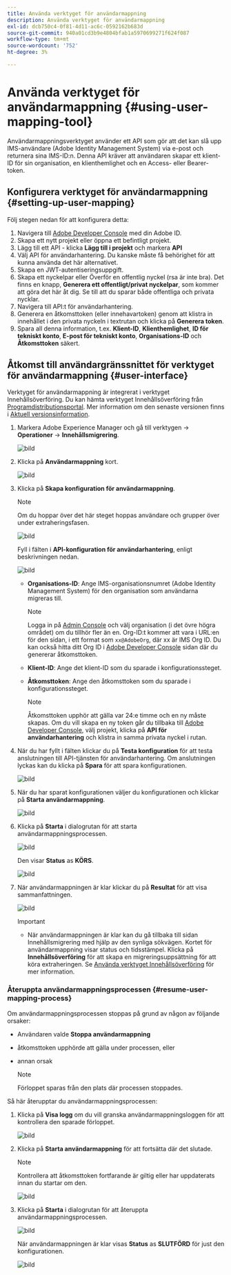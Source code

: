 ```yaml
---
title: Använda verktyget för användarmappning
description: Använda verktyget för användarmappning
exl-id: dcb750c4-0f81-4d11-ac6c-0592162b683d
source-git-commit: 940a01cd3b9e4804bfab1a5970699271f624f087
workflow-type: tm+mt
source-wordcount: '752'
ht-degree: 3%

---
```


# Använda verktyget för användarmappning {#using-user-mapping-tool}

Användarmappningsverktyget använder ett API som gör att det kan slå upp IMS-användare (Adobe Identity Management System) via e-post och returnera sina IMS-ID:n. Denna API kräver att användaren skapar ett klient-ID för sin organisation, en klienthemlighet och en Access- eller Bearer-token.

## Konfigurera verktyget för användarmappning {#setting-up-user-mapping}

Följ stegen nedan för att konfigurera detta:

1. Navigera till [Adobe Developer Console](https://console.adobe.io) med din Adobe ID.
1. Skapa ett nytt projekt eller öppna ett befintligt projekt.
1. Lägg till ett API - klicka **Lägg till i projekt** och markera **API**
1. Välj API för användarhantering.  Du kanske måste få behörighet för att kunna använda det här alternativet.
1. Skapa en JWT-autentiseringsuppgift.
1. Skapa ett nyckelpar eller Överför en offentlig nyckel (rsa är inte bra).  Det finns en knapp, **Generera ett offentligt/privat nyckelpar**, som kommer att göra det här åt dig.  Se till att du sparar både offentliga och privata nycklar.
1. Navigera till API:t för användarhantering.
1. Generera en åtkomsttoken (eller innehavartoken) genom att klistra in innehållet i den privata nyckeln i textrutan och klicka på **Generera token**.
1. Spara all denna information, t.ex. **Klient-ID**, **Klienthemlighet**, **ID för tekniskt konto**, **E-post för tekniskt konto**, **Organisations-ID** och **Åtkomsttoken** säkert.

## Åtkomst till användargränssnittet för verktyget för användarmappning {#user-interface}

Verktyget för användarmappning är integrerat i verktyget Innehållsöverföring. Du kan hämta verktyget Innehållsöverföring från [Programdistributionsportal](https://experience.adobe.com/#/downloads/content/software-distribution/en/aemcloud.html). Mer information om den senaste versionen finns i [Aktuell versionsinformation](/help/release-notes/release-notes-cloud/release-notes-current.md).

1. Markera Adobe Experience Manager och gå till verktygen -> **Operationer** -> **Innehållsmigrering**.

   ![bild](/help/journey-migration/content-transfer-tool/assets-user-mapping/user-mapping-access1.png)

1. Klicka på **Användarmappning** kort.

   ![bild](/help/journey-migration/content-transfer-tool/assets-user-mapping/user-mapping-access2.png)

1. Klicka på **Skapa konfiguration för användarmappning**.

   >[!NOTE]
   >Om du hoppar över det här steget hoppas användare och grupper över under extraheringsfasen.

   ![bild](/help/journey-migration/content-transfer-tool/assets-user-mapping/user-mapping-access5.png)

   Fyll i fälten i **API-konfiguration för användarhantering**, enligt beskrivningen nedan.

   ![bild](/help/journey-migration/content-transfer-tool/assets-user-mapping/user-mapping-access3.png)


   * **Organisations-ID**: Ange IMS-organisationsnumret (Adobe Identity Management System) för den organisation som användarna migreras till.

      >[!NOTE]
      >Logga in på [Admin Console](https://adminconsole.adobe.com/) och välj organisation (i det övre högra området) om du tillhör fler än en. Org-ID:t kommer att vara i URL:en för den sidan, i ett format som `xx@AdobeOrg`, där xx är IMS Org ID.  Du kan också hitta ditt Org ID i [Adobe Developer Console](https://console.adobe.io) sidan där du genererar åtkomsttoken.

   * **Klient-ID**: Ange det klient-ID som du sparade i konfigurationssteget.

   * **Åtkomsttoken**: Ange den åtkomsttoken som du sparade i konfigurationssteget.

      >[!NOTE]
      >Åtkomsttoken upphör att gälla var 24:e timme och en ny måste skapas. Om du vill skapa en ny token går du tillbaka till [Adobe Developer Console](https://console.adobe.io), välj projekt, klicka på **API för användarhantering** och klistra in samma privata nyckel i rutan.

1. När du har fyllt i fälten klickar du på **Testa konfiguration** för att testa anslutningen till API-tjänsten för användarhantering. Om anslutningen lyckas kan du klicka på **Spara** för att spara konfigurationen.

   ![bild](/help/journey-migration/content-transfer-tool/assets-user-mapping/user-mapping-access4.png)

1. När du har sparat konfigurationen väljer du konfigurationen och klickar på **Starta användarmappning**.

   ![bild](/help/journey-migration/content-transfer-tool/assets-user-mapping/user-mapping-landing4.png)

1. Klicka på **Starta** i dialogrutan för att starta användarmappningsprocessen.

   ![bild](/help/journey-migration/content-transfer-tool/assets-user-mapping/resume-user-mapping3.png)

   Den visar **Status** as **KÖRS**.

   ![bild](/help/journey-migration/content-transfer-tool/assets-user-mapping/user-mapping-start1.png)


1. När användarmappningen är klar klickar du på **Resultat** för att visa sammanfattningen.

   ![bild](/help/journey-migration/content-transfer-tool/assets-user-mapping/user-mapping-landing5.png)

   >[!IMPORTANT]
   >* När användarmappningen är klar kan du gå tillbaka till sidan Innehållsmigrering med hjälp av den synliga sökvägen. Kortet för användarmappning visar status och tidsstämpel. Klicka på **Innehållsöverföring** för att skapa en migreringsuppsättning för att köra extraheringen. Se [Använda verktyget Innehållsöverföring](https://experienceleague.adobe.com/docs/experience-manager-cloud-service/moving/cloud-migration/content-transfer-tool/using-content-transfer-tool.html?lang=en#running-tool) för mer information.


### Återuppta användarmappningsprocessen {#resume-user-mapping-process}

Om användarmappningsprocessen stoppas på grund av någon av följande orsaker:

* Användaren valde **Stoppa användarmappning**
* åtkomsttoken upphörde att gälla under processen, eller
* annan orsak

   >[!NOTE]
   >Förloppet sparas från den plats där processen stoppades.

Så här återupptar du användarmappningsprocessen:

1. Klicka på **Visa logg** om du vill granska användarmappningsloggen för att kontrollera den sparade förloppet.

   ![bild](/help/journey-migration/content-transfer-tool/assets-user-mapping/resume-user-mapping1.png)

1. Klicka på **Starta användarmappning** för att fortsätta där det slutade.

   >[!NOTE]
   >Kontrollera att åtkomsttoken fortfarande är giltig eller har uppdaterats innan du startar om den.

   ![bild](/help/journey-migration/content-transfer-tool/assets-user-mapping/resume-user-mapping2.png)

1. Klicka på **Starta** i dialogrutan för att återuppta användarmappningsprocessen.

   ![bild](/help/journey-migration/content-transfer-tool/assets-user-mapping/resume-user-mapping3.png)

   När användarmappningen är klar visas **Status** as **SLUTFÖRD** för just den konfigurationen.

   ![bild](/help/journey-migration/content-transfer-tool/assets-user-mapping/resume-user-mapping4.png)

